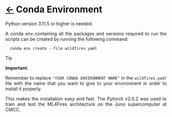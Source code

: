 # [&larr;](../README.md) Conda Environment

Python version 3.11.5 or higher is needed.

<p align="justify"> A conda env containing all the packages and versions required to run the scripts can be created by running the following command: </p>

      conda env create --file wildfires.yaml

> [!TIP]
> **Important**: <p align="justify"> Remember to replace `"YOUR CONDA ENVIRONMENT NAME"` in the `wildfires.yaml` file with the name that you want to give to your environment in order to install it properly.</p>

<p align="justify"> This makes the installation easy and fast. The Pytorch v2.0.2 was used to train and test the ML4Fires architecture on the <a href="https://www.cmcc.it/super-computing-center-scc" style="text-decoration:none;"> Juno </a> supercomputer at CMCC. </p>
